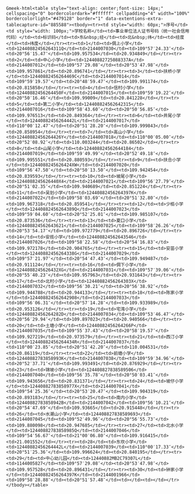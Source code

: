 `Gmeek-html<table style="text-align: center;font-size: 14px;" cellspacing="0" bordercolordark="#ffffff" cellpadding="4" width="100%" bordercolorlight="#479128" border="1" data-extentions-extra-tablecapture-id="885588"><tbody><tr><td style="width: 60px;">序号</td><td style="width: 100px;">学校名称</td><td>事业单位法人证书号码（统一社会信用代码）</td><td>标识码</td><td>东&nbsp;经</td><td>北&nbsp;纬</td><td>经度</td><td>纬度</td></tr><tr><td>1</td><td>倜上小学</td><td>12440882456264311Q</td><td>2144007030</td><td>109°57′24.33″</td><td>20°56′15.47″</td><td>109.957534</td><td>20.934849</td></tr><tr><td>2</td><td>中心小学</td><td>12440882725088337A</td><td>2144007012</td><td>109°57′29.08″</td><td>20°53′47.98″</td><td>109.957861</td><td>20.896741</td></tr><tr><td>3</td><td>扶桥小学</td><td>12440882456264469C</td><td>2144007014</td><td>109°59′19.57″</td><td>20°48′59.47″</td><td>109.991174</td><td>20.815858</td></tr><tr><td>4</td><td>信村小学</td><td>12440882456264450F</td><td>2144007015</td><td>109°59′19.22″</td><td>20°50′16.46″</td><td>109.99009</td><td>20.841228</td></tr><tr><td>5</td><td>第二小学</td><td>124408824562642315</td><td>2144007016</td><td>109°58′43.60″</td><td>20°50′56.85″</td><td>109.976513</td><td>20.849364</td></tr><tr><td>6</td><td>井尾小学</td><td>12440882456264442L</td><td>2144007017</td><td>110°00′12.47″</td><td>20°51′28.20″</td><td>109.999843</td><td>20.858954</td></tr><tr><td>7</td><td>高山小学</td><td>12440882456264426Y</td><td>2144007018</td><td>110°00′05.00″</td><td>20°52′08.92″</td><td>110.003244</td><td>20.86502</td></tr><tr><td>8</td><td>山尾小学</td><td>124408824562644184</td><td>2144007019</td><td>109°59′49.99″</td><td>20°52′49.18″</td><td>109.995551</td><td>20.880593</td></tr><tr><td>9</td><td>扶合小学</td><td>1244088245626424XW</td><td>2144007020</td><td>109°56′47.50″</td><td>20°50′13.50″</td><td>109.942454</td><td>20.839593</td></tr><tr><td>10</td><td>坡尾小学</td><td>1244088245626440X4</td><td>2144007021</td><td>109°56′27.79″</td><td>20°51′02.35″</td><td>109.940689</td><td>20.851224</td></tr><tr><td>11</td><td>吴划小学</td><td>12440882456264397K</td><td>2144007022</td><td>109°58′03.69″</td><td>20°51′32.80″</td><td>109.967318</td><td>20.859541</td></tr><tr><td>12</td><td>少榄小学</td><td>12440882456264389Q</td><td>2144007023</td><td>109°59′04.60″</td><td>20°52′25.01″</td><td>109.985107</td><td>20.873536</td></tr><tr><td>13</td><td>夏口小学</td><td>124408824562643621</td><td>2144007025</td><td>109°58′26.26″</td><td>20°53′54.17″</td><td>109.972779</td><td>20.896726</td></tr><tr><td>14</td><td>安揽小学</td><td>124408824562643546</td><td>2144007026</td><td>109°58′22.58″</td><td>20°54′16.83″</td><td>109.972178</td><td>20.904765</td></tr><tr><td>15</td><td>安苗小学</td><td>12440882456264338G</td><td>2144007029</td><td>109°57′21.97″</td><td>20°54′47.43″</td><td>109.949487</td><td>20.911124</td></tr><tr><td>16</td><td>倜下小学</td><td>1244088245626432XG</td><td>2144007031</td><td>109°57′39.06″</td><td>20°55′40.23″</td><td>109.957963</td><td>20.931643</td></tr><tr><td>17</td><td>北村小学</td><td>12440882456264303X</td><td>2144007032</td><td>109°56′30.21″</td><td>20°56′38.92″</td><td>109.944788</td><td>20.944133</td></tr><tr><td>18</td><td>陈家小学</td><td>124408824562642908</td><td>2144007033</td><td>109°56′06.31″</td><td>20°57′14.28″</td><td>109.933989</td><td>20.953126</td></tr><tr><td>19</td><td>宅湾小学</td><td>12440882456264282D</td><td>2144007034</td><td>109°53′46.47″</td><td>20°56′29.94″</td><td>109.897023</td><td>20.940566</td></tr><tr><td>20</td><td>土塘小学</td><td>12440882456264266P</td><td>2144007035</td><td>109°55′37.43″</td><td>20°58′19.57″</td><td>109.927219</td><td>20.973579</td></tr><tr><td>21</td><td>西汀小学</td><td>12440882456264434R</td><td>2144007037</td><td>110°00′23.85″</td><td>20°51′42.20″</td><td>110.004531</td><td>20.86119</td></tr><tr><td>22</td><td>前塘小学</td><td>12440882783858993K</td><td>2144007038</td><td>109°59′34.96″</td><td>20°52′37.71″</td><td>109.993491</td><td>20.876929</td></tr><tr><td>23</td><td>锦坡小学</td><td>124408827838589506</td><td>2144007040</td><td>109°56′35.78″</td><td>20°50′03.41″</td><td>109.943656</td><td>20.831371</td></tr><tr><td>24</td><td>坡仔小学</td><td>12440882783858977X</td><td>2144007041</td><td>109°54′25.36″</td><td>20°53′20.47″</td><td>109.904319</td><td>20.893183</td></tr><tr><td>25</td><td>南内小学</td><td>12440882783858942B</td><td>2144007042</td><td>109°56′10.21″</td><td>20°54′47.69″</td><td>109.93665</td><td>20.915448</td></tr><tr><td>26</td><td>水潮山小学</td><td>124408827838589693</td><td>2144007045</td><td>109°52′49.96″</td><td>20°56′55.73″</td><td>109.880098</td><td>20.947685</td></tr><tr><td>27</td><td>北水小学</td><td>12440882783858985Q</td><td>2144007046</td><td>109°54′56.67″</td><td>21°00′06.80″</td><td>109.916415</td><td>21.001552</td></tr><tr><td>28</td><td>东坎小学</td><td>12440882456264442L</td><td>2144007039</td><td>110°00′17.33″</td><td>20°51′25.36″</td><td>109.996624</td><td>20.840195</td></tr><tr><td>29</td><td>中心幼儿园</td><td>12440882MB2C79307L</td><td>1144005827</td><td>109°57′29.08″</td><td>20°53′47.98″</td><td>109.957528</td><td>20.896431</td></tr><tr><td>30</td><td>钟家小学</td><td>12440882456264397K</td><td>2144001966</td><td>109°58′28.88″</td><td>20°51′57.48″</td><td></td><td></td></tr></tbody></table>`